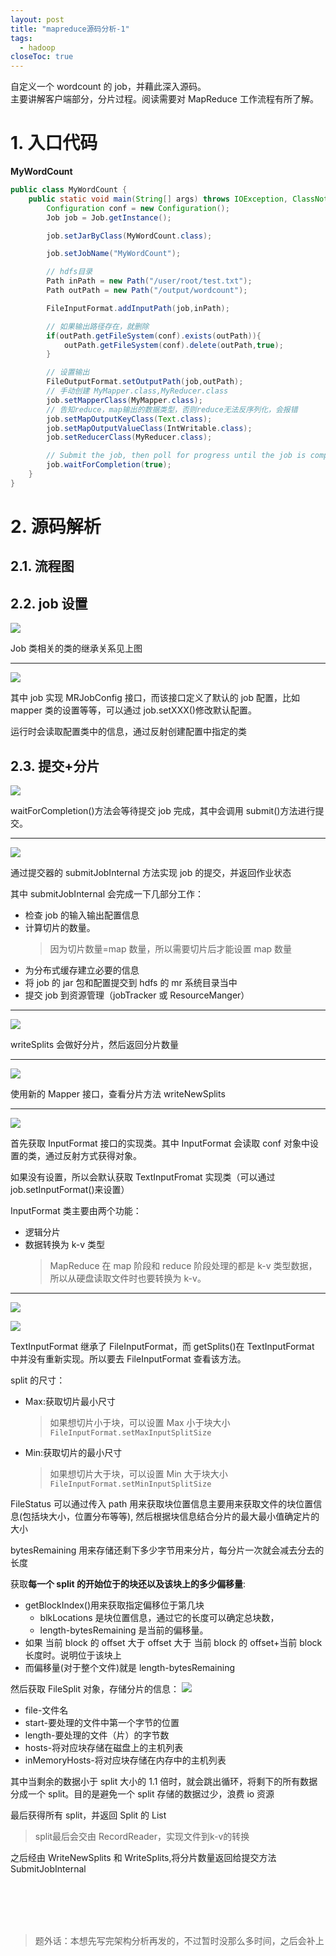 ```yaml
---
layout: post
title: "mapreduce源码分析-1"
tags:
  - hadoop
closeToc: true
---
```


自定义一个 wordcount 的 job，并藉此深入源码。<br>
主要讲解客户端部分，分片过程。阅读需要对 MapReduce 工作流程有所了解。
<!-- more -->

# 1. 入口代码

**MyWordCount**

```java
public class MyWordCount {
    public static void main(String[] args) throws IOException, ClassNotFoundException, InterruptedException {
        Configuration conf = new Configuration();
        Job job = Job.getInstance();

        job.setJarByClass(MyWordCount.class);

        job.setJobName("MyWordCount");

        // hdfs目录
        Path inPath = new Path("/user/root/test.txt");
        Path outPath = new Path("/output/wordcount");

        FileInputFormat.addInputPath(job,inPath);

        // 如果输出路径存在，就删除
        if(outPath.getFileSystem(conf).exists(outPath)){
            outPath.getFileSystem(conf).delete(outPath,true);
        }

        // 设置输出
        FileOutputFormat.setOutputPath(job,outPath);
        // 手动创建 MyMapper.class,MyReducer.class
        job.setMapperClass(MyMapper.class);
        // 告知reduce，map输出的数据类型，否则reduce无法反序列化，会报错
        job.setMapOutputKeyClass(Text.class);
        job.setMapOutputValueClass(IntWritable.class);
        job.setReducerClass(MyReducer.class);

        // Submit the job, then poll for progress until the job is complete
        job.waitForCompletion(true);
    }
}
```

# 2. 源码解析

## 2.1. 流程图

## 2.2. job 设置

![](https://source.acexy.cn/view/XV0I0Km)

Job 类相关的类的继承关系见上图

---

![](https://source.acexy.cn/view/XV0I0T5)

其中 job 实现 MRJobConfig 接口，而该接口定义了默认的 job 配置，比如 mapper 类的设置等等，可以通过 job.setXXX()修改默认配置。

运行时会读取配置类中的信息，通过反射创建配置中指定的类

## 2.3. 提交+分片

![](https://source.acexy.cn/view/XV0I0ky)

waitForCompletion()方法会等待提交 job 完成，其中会调用 submit()方法进行提交。

---

![](https://source.acexy.cn/view/XV0I01r)

通过提交器的 submitJobInternal 方法实现 job 的提交，并返回作业状态

其中 submitJobInternal 会完成一下几部分工作：

- 检查 job 的输入输出配置信息
- 计算切片的数量。
  > 因为切片数量=map 数量，所以需要切片后才能设置 map 数量
- 为分布式缓存建立必要的信息
- 将 job 的 jar 包和配置提交到 hdfs 的 mr 系统目录当中
- 提交 job 到资源管理（jobTracker 或 ResourceManger）

---

![](https://source.acexy.cn/view/XV0I1M5)

writeSplits 会做好分片，然后返回分片数量

---

![](https://source.acexy.cn/view/XV0I1dB)

使用新的 Mapper 接口，查看分片方法 writeNewSplits

---

![](https://source.acexy.cn/view/XV0I2MU)

首先获取 InputFormat 接口的实现类。其中 InputFormat 会读取 conf 对象中设置的类，通过反射方式获得对象。

如果没有设置，所以会默认获取 TextInputFromat 实现类（可以通过 job.setInputFormat()来设置）

InputFormat 类主要由两个功能：

- 逻辑分片
- 数据转换为 k-v 类型
  > MapReduce 在 map 阶段和 reduce 阶段处理的都是 k-v 类型数据，所以从硬盘读取文件时也要转换为 k-v。

---

![](https://source.acexy.cn/view/XV0I3On)

![](https://source.acexy.cn/view/XV0I3Tt)


TextInputFormat 继承了 FileInputFormat，而 getSplits()在 TextInputFormat 中并没有重新实现。所以要去 FileInputFormat 查看该方法。

split 的尺寸：

- Max:获取切片最小尺寸
  > 如果想切片小于块，可以设置 Max 小于块大小
  > `FileInputFormat.setMaxInputSplitSize`
- Min:获取切片的最小尺寸
  > 如果想切片大于块，可以设置 Min 大于块大小
  > `FileInputFormat.setMinInputSplitSize`

FileStatus 可以通过传入 path 用来获取块位置信息主要用来获取文件的块位置信息(包括块大小，位置分布等等),
然后根据块信息结合分片的最大最小值确定片的大小

bytesRemaining 用来存储还剩下多少字节用来分片，每分片一次就会减去分去的长度

获取**每一个 split 的开始位于的块还以及该块上的多少偏移量**:

- getBlockIndex()用来获取指定偏移位于第几块
  - blkLocations 是块位置信息，通过它的长度可以确定总块数，
  - length-bytesRemaining 是当前的偏移量。
- 如果 当前 block 的 offset 大于 offset 大于 当前 block 的 offset+当前 block 长度时。说明位于该块上
- 而偏移量(对于整个文件)就是 length-bytesRemaining

然后获取 FileSplit 对象，存储分片的信息：
![](https://source.acexy.cn/view/XV0I3Yo)

- file-文件名
- start-要处理的文件中第一个字节的位置
- length-要处理的文件（片）的字节数
- hosts-将对应块存储在磁盘上的主机列表
- inMemoryHosts-将对应块存储在内存中的主机列表

其中当剩余的数据小于 split 大小的 1.1 倍时，就会跳出循环，将剩下的所有数据分成一个 split。目的是避免一个 split 存储的数据过少，浪费 io 资源

最后获得所有 split，并返回 Split 的 List
> split最后会交由 RecordReader，实现文件到k-v的转换

之后经由 WriteNewSplits 和 WriteSplits,将分片数量返回给提交方法 SubmitJobInternal

<br>
<br>
<br>
<br>

> 题外话：本想先写完架构分析再发的，不过暂时没那么多时间，之后会补上

